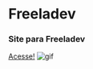 # Freeladev
### Site para Freeladev
[Acesse!](https://freeladev.online/)
![gif](https://github.com/CasaliWe/freeladev/blob/main/freeladev%20gif.gif)
